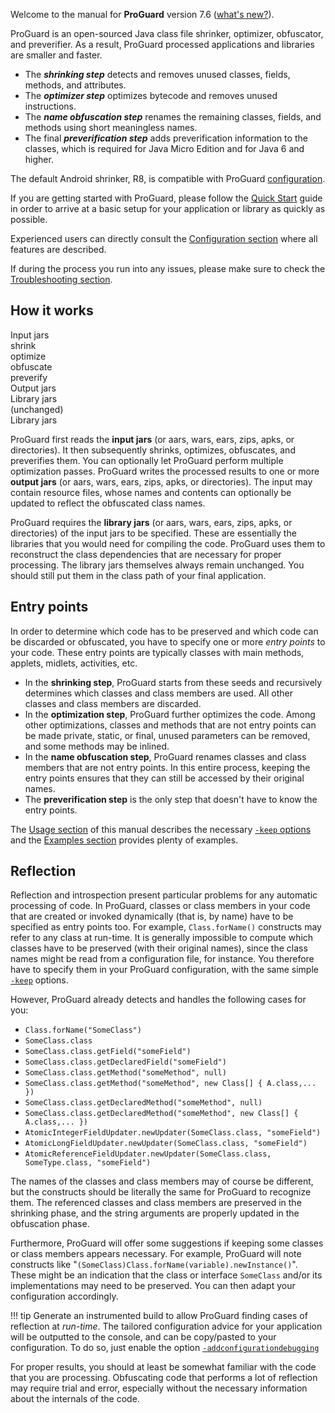 Welcome to the manual for **ProGuard** version 7.6 ([what's new?](releasenotes.md)).

ProGuard is an open-sourced Java class file shrinker, optimizer, obfuscator, and
preverifier. As a result, ProGuard processed applications and libraries are smaller and faster.

- The ***shrinking step*** detects and removes unused classes, fields, methods, and
attributes. 
- The ***optimizer step*** optimizes bytecode and removes unused instructions. 
- The ***name obfuscation step*** renames the remaining classes, fields, and methods using short meaningless names. 
- The final ***preverification step*** adds preverification information to the classes, which is required for Java Micro Edition and for Java 6 and higher.

The default Android shrinker, R8, is compatible with ProGuard [configuration](configuration/usage.md).

If you are getting started with ProGuard, please follow the [Quick Start](building.md) guide in order to arrive at a basic setup for your application or library as quickly as possible.

Experienced users can directly consult the [Configuration section](configuration/usage.md) where all features are described.

If during the process you run into any issues, please make sure to check the [Troubleshooting section](troubleshooting/troubleshooting.md).

## How it works

<div class="center">
  <div class="diagram">
    <div class="row">
      <div class="green box">Input jars</div>
      <div class="right arrow">shrink</div>
      <div class="right arrow">optimize</div>
      <div class="right arrow">obfuscate</div>
      <div class="right arrow">preverify</div>
      <div class="green box">Output jars</div>
    </div>
    <div class="distributed">
      <div class="green box">Library jars</div>
      <div class="right arrow">(unchanged)</div>
      <div class="green box">Library jars</div>
    </div>
  </div>
</div>

ProGuard first reads the **input jars** (or aars, wars, ears, zips, apks, or
directories). It then subsequently shrinks, optimizes, obfuscates, and
preverifies them. You can optionally let ProGuard perform multiple
optimization passes. ProGuard writes the processed results to one or more
**output jars** (or aars, wars, ears, zips, apks, or directories). The input
may contain resource files, whose names and contents can optionally be updated
to reflect the obfuscated class names.

ProGuard requires the **library jars** (or aars, wars, ears, zips, apks, or
directories) of the input jars to be specified. These are essentially the
libraries that you would need for compiling the code. ProGuard uses them to
reconstruct the class dependencies that are necessary for proper processing.
The library jars themselves always remain unchanged. You should still put them
in the class path of your final application.

## Entry points

In order to determine which code has to be preserved and which code can be
discarded or obfuscated, you have to specify one or more *entry points* to
your code. These entry points are typically classes with main methods,
applets, midlets, activities, etc.

- In the **shrinking step**, ProGuard starts from these seeds and recursively
  determines which classes and class members are used. All other classes and
  class members are discarded.
- In the **optimization step**, ProGuard further optimizes the code. Among
  other optimizations, classes and methods that are not entry points can be
  made private, static, or final, unused parameters can be removed, and some
  methods may be inlined.
- In the **name obfuscation step**, ProGuard renames classes and class members that
  are not entry points. In this entire process, keeping the entry points
  ensures that they can still be accessed by their original names.
- The **preverification step** is the only step that doesn't have to know the
  entry points.

The [Usage section](configuration/usage.md) of this manual describes the necessary [`-keep`
options](configuration/usage.md#keepoptions) and the [Examples section](configuration/examples.md)
provides plenty of examples.

## Reflection

Reflection and introspection present particular problems for any automatic
processing of code. In ProGuard, classes or class members in your code that
are created or invoked dynamically (that is, by name) have to be specified as
entry points too. For example, `Class.forName()` constructs may refer to any
class at run-time. It is generally impossible to compute which classes have to
be preserved (with their original names), since the class names might be read
from a configuration file, for instance. You therefore have to specify them in
your ProGuard configuration, with the same simple [`-keep`](configuration/usage.md#keep)
options.

However, ProGuard already detects and handles the following cases for you:

- `Class.forName("SomeClass")`
- `SomeClass.class`
- `SomeClass.class.getField("someField")`
- `SomeClass.class.getDeclaredField("someField")`
- `SomeClass.class.getMethod("someMethod", null)`
- `SomeClass.class.getMethod("someMethod", new Class[] { A.class,... })`
- `SomeClass.class.getDeclaredMethod("someMethod", null)`
- `SomeClass.class.getDeclaredMethod("someMethod", new Class[] { A.class,... })`
- `AtomicIntegerFieldUpdater.newUpdater(SomeClass.class, "someField")`
- `AtomicLongFieldUpdater.newUpdater(SomeClass.class, "someField")`
- `AtomicReferenceFieldUpdater.newUpdater(SomeClass.class, SomeType.class, "someField")`

The names of the classes and class members may of course be different,
but the constructs should be literally the same for ProGuard to
recognize them. The referenced classes and class members are preserved
in the shrinking phase, and the string arguments are properly updated in
the obfuscation phase.

Furthermore, ProGuard will offer some suggestions if keeping some
classes or class members appears necessary. For example, ProGuard will
note constructs like
"`(SomeClass)Class.forName(variable).newInstance()`". These might be an
indication that the class or interface `SomeClass` and/or its
implementations may need to be preserved. You can then adapt your
configuration accordingly.

!!! tip
    Generate an instrumented build to allow ProGuard finding cases of reflection at *run-time*. The tailored configuration advice for your application will be outputted to the console, and can be copy/pasted to your configuration. To do so, just enable the option [`-addconfigurationdebugging`](configuration/usage.md#addconfigurationdebugging)


For proper results, you should at least be somewhat familiar with the
code that you are processing. Obfuscating code that performs a lot of
reflection may require trial and error, especially without the necessary
information about the internals of the code.
